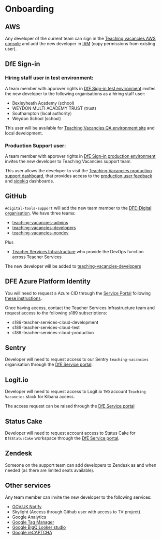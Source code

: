 # Onboarding

## AWS

Any developer of the current team can sign in the [Teaching vacancies AWS console](https://teaching-vacancies.signin.aws.amazon.com/console) and add the new developer in [IAM](https://console.aws.amazon.com/iam/home?region=eu-west-2#/users) (copy permissions from existing user).

## DfE Sign-in

### Hiring staff user in test environment:

A team member with approver rights in [DfE Sign-in test environment](https://test-interactions.signin.education.gov.uk) invites the new developer to the following organisations as a hiring staff user:

* Bexleyheath Academy (school)
* WEYDON MULTI ACADEMY TRUST (trust)
* Southampton (local authority)
* Weydon School (school)

This user will be available for [Teaching Vacancies QA environment site](https://qa.teaching-vacancies.service.gov.uk/) and local development.

### Production Support user:
A team member with approver rights in [DfE Sign-in production environment](https://services.signin.education.gov.uk/) invites the new developer to Teaching Vacancies support team.

This user allows the developer to visit the [Teaching Vacancies production support dashboard](https://teaching-vacancies.service.gov.uk/support-users), that provides access to the [production user feedback](https://teaching-vacancies.service.gov.uk/support-users/feedback/general) and [sidekiq](https://teaching-vacancies.service.gov.uk/sidekiq) dashboards.
## GitHub

`#digital-tools-support` will add the new team member to the [DFE-Digital organisation](https://github.com/orgs/DFE-Digital/teams). We have three teams:
* [teaching-vacancies-admins](https://github.com/orgs/DFE-Digital/teams/teaching-vacancies-admins)
* [teaching-vacancies-developers](https://github.com/orgs/DFE-Digital/teams/teaching-vacancies-developers)
* [teaching-vacancies-nondev](https://github.com/orgs/DFE-Digital/teams/teaching-vacancies-nondev)

Plus
* [Teacher Services Infrastructure](https://github.com/orgs/DFE-Digital/teams/teacher-services-infrastructure) who provide the DevOps function across Teacher Services

The new developer will be added to [teaching-vacancies-developers](https://github.com/orgs/DFE-Digital/teams/teaching-vacancies-developers)

## DFE Azure Platform Identity

You will need to request a Azure CID through the [Service Portal](https://dfe.service-now.com.mcas.ms/serviceportal?id=sc_cat_item&sys_id=51b0b9c5db1ff7809402e1aa4b96197d&referrer=recent_items) following [these instructions](https://technical-guidance.education.gov.uk/infrastructure/hosting/azure-cip/#onboarding-users).

Once having access, contact the Teacher Services Infrastructure team and request access to the following s189 subscriptions:

* s189-teacher-services-cloud-development
* s189-teacher-services-cloud-test
* s189-teacher-services-cloud-production

## Sentry

Developer will need to request access to our Sentry `teaching-vacancies` organisation through the [DfE Service portal](https://dfe.service-now.com.mcas.ms/serviceportal/).
## Logit.io
Developer will need to request access to Logit.io `TWD` account `Teaching Vacancies` stack for Kibana access.

The access request can be raised through the [DfE Service portal](https://dfe.service-now.com.mcas.ms/serviceportal/)

## Status Cake
Developer will need to request account access to Status Cake for `DfEStatusCake` workspace through the [DfE Service portal](https://dfe.service-now.com.mcas.ms/serviceportal/).
## Zendesk

Someone on the support team can add developers to Zendesk as and when needed (as there are limited seats available).

## Other services

Any team member can invite the new developer to the following services:

* [GOV.UK Notify](https://www.notifications.service.gov.uk/services/786d369d-11d1-4c7e-9a11-ef06aab2978b)
* Skylight (Access through Github user with access to TV project).
* Google Analytics
* [Google Tag Manager](https://tagmanager.google.com/?authuser=2#/container/accounts/4702787029/containers/12903245/workspaces/103)
* [Google BigQ Looker studio](https://lookerstudio.google.com/u/2/reporting/1X_lrbWUn7Nw5LZnRWynJKtalYg6-L4Oi)
* [Google reCAPTCHA](https://www.google.com/u/2/recaptcha/admin/site/674609893)
